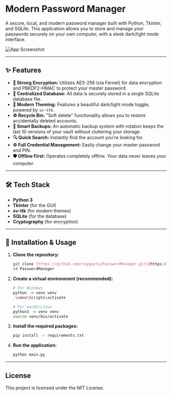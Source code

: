 # Modern Password Manager

A secure, local, and modern password manager built with Python, Tkinter, and SQLite. This application allows you to store and manage your passwords securely on your own computer, with a sleek dark/light mode interface.

![App Screenshot](<img width="1365" height="767" alt="image" src="https://github.com/user-attachments/assets/b2ff50ef-5f7d-401d-8557-c4b8eed07baf" />)


---

## ✨ Features

* **🔐 Strong Encryption:** Utilizes AES-256 (via Fernet) for data encryption and PBKDF2-HMAC to protect your master password.
* **📂 Centralized Database:** All data is securely stored in a single SQLite database file.
* **🎨 Modern Theming:** Features a beautiful dark/light mode toggle, powered by `sv-ttk`.
* **♻️ Recycle Bin:** "Soft delete" functionality allows you to restore accidentally deleted accounts.
* **🔄 Smart Backups:** An automatic backup system with rotation keeps the last 10 versions of your vault without cluttering your storage.
* **🔍 Quick Search:** Instantly find the account you're looking for.
* **⚙️ Full Credential Management:** Easily change your master password and PIN.
* **🛡️ Offline First:** Operates completely offline. Your data never leaves your computer.

---

## 🛠️ Tech Stack

* **Python 3**
* **Tkinter** (for the GUI)
* **sv-ttk** (for modern themes)
* **SQLite** (for the database)
* **Cryptography** (for encryption)

---

## 🚀 Installation & Usage

1.  **Clone the repository:**
    ```bash
    git clone [https://github.com/reygasta/PasswordManager.git](https://github.com/reygasta/PasswordManager.git)
    cd PasswordManager
    ```

2.  **Create a virtual environment (recommended):**
    ```bash
    # For Windows
    python -m venv venv
    .\venv\Scripts\activate

    # For macOS/Linux
    python3 -m venv venv
    source venv/bin/activate
    ```

3.  **Install the required packages:**
    ```bash
    pip install -r requirements.txt
    ```

4.  **Run the application:**
    ```bash
    python main.py
    ```
---

## License

This project is licensed under the MIT License.

